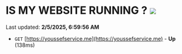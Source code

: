 # IS MY WEBSITE RUNNING ? [![](https://img.shields.io/static/v1?label=Sponsor&message=%E2%9D%A4&logo=GitHub&color=%23fe8e86)](https://github.com/sponsors/Youssef-Lehmam)

Last updated: **2/5/2025, 6:59:56 AM**

- `GET` [https://youssefservice.me](https://youssefservice.me) - **Up** (138ms)
